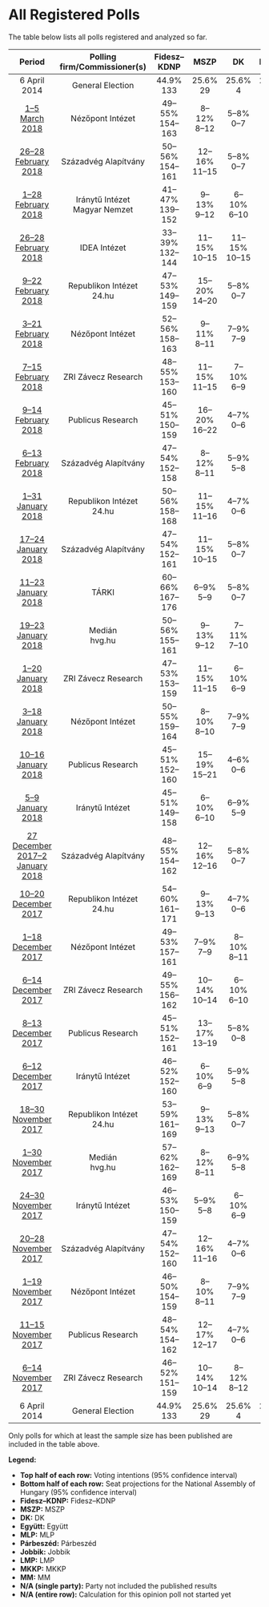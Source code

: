 # All Registered Polls

The table below lists all polls registered and analyzed so far.

| Period     | Polling firm/Commissioner(s) | Fidesz–KDNP | MSZP | DK | Együtt | MLP | Párbeszéd | Jobbik | LMP | MKKP | MM |
|:----------:|:----------------------------:|:--:|:--:|:--:|:--:|:--:|:--:|:--:|:--:|:--:|:--:|
| 6 April 2014 | General Election | 44.9% <br> 133 | 25.6% <br> 29 | 25.6% <br> 4 | 25.6% <br> 3 | 25.6% <br> 1 | 25.6% <br> 1 | 20.2% <br> 23 | 5.3% <br> 5 | 0.0% <br> 0 | 0.0% <br> 0 |
| [1–5 March 2018](2018-03-05-NézőpontIntézet.html) | Nézőpont Intézet | 49–55% <br> 154–163 | 8–12% <br> 8–12 | 5–8% <br> 0–7 | 0–1% <br> 0 | N/A <br> N/A | N/A <br> N/A | 15–19% <br> 14–19 | 7–11% <br> 7–11 | 1–3% <br> 0 | 3–5% <br> 0–5 |
| [26–28 February 2018](2018-02-28-SzázadvégAlapítvány.html) | Századvég Alapítvány | 50–56% <br> 154–161 | 12–16% <br> 11–15 | 5–8% <br> 0–7 | 1–2% <br> 0 | N/A <br> N/A | N/A <br> N/A | 9–13% <br> 8–12 | 6–10% <br> 6–9 | 0–1% <br> 0 | 0–1% <br> 0 |
| [1–28 February 2018](2018-02-28-IránytűIntézet.html) | Iránytű Intézet <br> Magyar Nemzet | 41–47% <br> 139–152 | 9–13% <br> 9–12 | 6–10% <br> 6–10 | 0–1% <br> 0 | 0–1% <br> 0 | 0–1% <br> 0 | 21–27% <br> 21–35 | 6–10% <br> 6–10 | 0–1% <br> 0 | 3–5% <br> 0–5 |
| [26–28 February 2018](2018-02-28-IDEAIntézet.html) | IDEA Intézet | 33–39% <br> 132–144 | 11–15% <br> 10–15 | 11–15% <br> 10–15 | 1–2% <br> 0 | 0–1% <br> 0 | N/A <br> N/A | 17–21% <br> 16–27 | 6–10% <br> 6–9 | 0–1% <br> 0 | 1–3% <br> 0 |
| [9–22 February 2018](2018-02-22-RepublikonIntézet.html) | Republikon Intézet <br> 24.hu | 47–53% <br> 149–159 | 15–20% <br> 14–20 | 5–8% <br> 0–7 | 0–1% <br> 0 | N/A <br> N/A | N/A <br> N/A | 17–22% <br> 16–22 | 4–7% <br> 0–6 | 0–1% <br> 0 | 0–1% <br> 0 |
| [3–21 February 2018](2018-02-21-NézőpontIntézet.html) | Nézőpont Intézet | 52–56% <br> 158–163 | 9–11% <br> 8–11 | 7–9% <br> 7–9 | 1–2% <br> 0 | 1–2% <br> 0 | N/A <br> N/A | 12–14% <br> 11–14 | 7–9% <br> 7–9 | 1–3% <br> 0 | 2–4% <br> 0 |
| [7–15 February 2018](2018-02-15-ZRIZáveczResearch.html) | ZRI Závecz Research | 48–55% <br> 153–160 | 11–15% <br> 11–15 | 7–10% <br> 6–9 | 1–2% <br> 0 | 0–1% <br> 0 | N/A <br> N/A | 15–20% <br> 14–19 | 5–8% <br> 0–7 | 0–1% <br> 0 | 1–3% <br> 0 |
| [9–14 February 2018](2018-02-14-PublicusResearch.html) | Publicus Research | 45–51% <br> 150–159 | 16–20% <br> 16–22 | 4–7% <br> 0–6 | 0–1% <br> 0 | 0–1% <br> 0 | 0–1% <br> 0 | 14–18% <br> 14–19 | 6–10% <br> 6–10 | 1–3% <br> 0 | 1–2% <br> 0 |
| [6–13 February 2018](2018-02-13-SzázadvégAlapítvány.html) | Századvég Alapítvány | 47–54% <br> 152–158 | 8–12% <br> 8–11 | 5–9% <br> 5–8 | 1–2% <br> 0 | 0–1% <br> 0 | N/A <br> N/A | 12–16% <br> 11–15 | 8–12% <br> 7–11 | 0–1% <br> 0 | 0–1% <br> 0 |
| [1–31 January 2018](2018-01-31-RepublikonIntézet.html) | Republikon Intézet <br> 24.hu | 50–56% <br> 158–168 | 11–15% <br> 11–16 | 4–7% <br> 0–6 | 1–3% <br> 0 | 1–2% <br> 0 | N/A <br> N/A | 16–21% <br> 16–22 | 3–5% <br> 0–5 | 0–1% <br> 0 | 2–4% <br> 0 |
| [17–24 January 2018](2018-01-24-SzázadvégAlapítvány.html) | Századvég Alapítvány | 47–54% <br> 152–161 | 11–15% <br> 10–15 | 5–8% <br> 0–7 | 1–2% <br> 0 | 0–1% <br> 0 | 0–1% <br> 0 | 14–18% <br> 13–18 | 6–10% <br> 6–9 | 0–1% <br> 0 | 0–1% <br> 0 |
| [11–23 January 2018](2018-01-23-TÁRKI.html) | TÁRKI | 60–66% <br> 167–176 | 6–9% <br> 5–9 | 5–8% <br> 0–7 | 1–3% <br> 0 | 0–1% <br> 0 | 1–3% <br> 0 | 12–16% <br> 12–17 | 3–5% <br> 0–5 | 0–1% <br> 0 | 1–2% <br> 0 |
| [19–23 January 2018](2018-01-23-Medián.html) | Medián <br> hvg.hu | 50–56% <br> 155–161 | 9–13% <br> 9–12 | 7–11% <br> 7–10 | 1–2% <br> 0 | 0–1% <br> 0 | N/A <br> N/A | 16–20% <br> 15–20 | 5–7% <br> 0–7 | 0–1% <br> 0 | 1–2% <br> 0 |
| [1–20 January 2018](2018-01-20-ZRIZáveczResearch.html) | ZRI Závecz Research | 47–53% <br> 153–159 | 11–15% <br> 11–15 | 6–10% <br> 6–9 | 1–2% <br> 0 | 1–2% <br> 0 | 0–1% <br> 0 | 14–18% <br> 14–18 | 6–9% <br> 5–8 | 1–2% <br> 0 | 1–3% <br> 0 |
| [3–18 January 2018](2018-01-18-NézőpontIntézet.html) | Nézőpont Intézet | 50–55% <br> 159–164 | 8–10% <br> 8–10 | 7–9% <br> 7–9 | 1% <br> 0 | 1% <br> 0 | 1% <br> 0 | 11–14% <br> 12–15 | 7–9% <br> 7–9 | 1–3% <br> 0 | 2–4% <br> 0 |
| [10–16 January 2018](2018-01-16-PublicusResearch.html) | Publicus Research | 45–51% <br> 152–160 | 15–19% <br> 15–21 | 4–6% <br> 0–6 | 1–3% <br> 0 | 0–1% <br> 0 | 0–1% <br> 0 | 14–18% <br> 14–19 | 6–9% <br> 5–9 | 1–2% <br> 0 | 1–2% <br> 0 |
| [5–9 January 2018](2018-01-09-IránytűIntézet.html) | Iránytű Intézet | 45–51% <br> 149–158 | 6–10% <br> 6–10 | 6–9% <br> 5–9 | 1–3% <br> 0 | 0–1% <br> 0 | 1–2% <br> 0 | 19–25% <br> 20–28 | 6–9% <br> 5–9 | 1–3% <br> 0 | 2–4% <br> 0 |
| [27 December 2017–2 January 2018](2018-01-02-SzázadvégAlapítvány.html) | Századvég Alapítvány | 48–55% <br> 154–162 | 12–16% <br> 12–16 | 5–8% <br> 0–7 | 1–2% <br> 0 | 0–1% <br> 0 | 0–1% <br> 0 | 14–18% <br> 13–18 | 5–9% <br> 5–8 | 0–1% <br> 0 | 0–1% <br> 0 |
| [10–20 December 2017](2017-12-20-RepublikonIntézet.html) | Republikon Intézet <br> 24.hu | 54–60% <br> 161–171 | 9–13% <br> 9–13 | 4–7% <br> 0–6 | 1–3% <br> 0 | 0–1% <br> 0 | N/A <br> N/A | 14–19% <br> 14–19 | 4–7% <br> 0–6 | 0–1% <br> 0 | 1–3% <br> 0 |
| [1–18 December 2017](2017-12-18-NézőpontIntézet.html) | Nézőpont Intézet | 49–53% <br> 157–161 | 7–9% <br> 7–9 | 8–10% <br> 8–11 | 1–3% <br> 0 | 1–2% <br> 0 | 1–2% <br> 0 | 12–16% <br> 13–16 | 8–10% <br> 8–11 | 1–3% <br> 0 | 2–4% <br> 0 |
| [6–14 December 2017](2017-12-14-ZRIZáveczResearch.html) | ZRI Závecz Research | 49–55% <br> 156–162 | 10–14% <br> 10–14 | 6–10% <br> 6–10 | 2–4% <br> 0 | 1–2% <br> 0 | N/A <br> N/A | 12–16% <br> 12–16 | 6–9% <br> 5–8 | 0–1% <br> 0 | 1–3% <br> 0 |
| [8–13 December 2017](2017-12-13-PublicusResearch.html) | Publicus Research | 45–51% <br> 152–161 | 13–17% <br> 13–19 | 5–8% <br> 0–8 | 1–3% <br> 0 | 0–1% <br> 0 | 0–1% <br> 0 | 12–16% <br> 12–17 | 6–9% <br> 5–9 | 1–3% <br> 0 | 1–3% <br> 0 |
| [6–12 December 2017](2017-12-12-IránytűIntézet.html) | Iránytű Intézet | 46–52% <br> 152–160 | 6–10% <br> 6–9 | 5–9% <br> 5–8 | 1–3% <br> 0 | 0–1% <br> 0 | 1–2% <br> 0 | 18–23% <br> 19–26 | 5–9% <br> 5–9 | 1–3% <br> 0 | 2–4% <br> 0 |
| [18–30 November 2017](2017-11-30-RepublikonIntézet.html) | Republikon Intézet <br> 24.hu | 53–59% <br> 161–169 | 9–13% <br> 9–13 | 5–8% <br> 0–7 | 1–3% <br> 0 | 1–2% <br> 0 | N/A <br> N/A | 11–15% <br> 11–15 | 5–8% <br> 0–7 | 0–1% <br> 0 | 2–4% <br> 0 |
| [1–30 November 2017](2017-11-30-Medián.html) | Medián <br> hvg.hu | 57–62% <br> 162–169 | 8–12% <br> 8–11 | 6–9% <br> 5–8 | 1–3% <br> 0 | 0–1% <br> 0 | N/A <br> N/A | 13–17% <br> 13–17 | 4–6% <br> 0–6 | 0–1% <br> 0 | 1–2% <br> 0 |
| [24–30 November 2017](2017-11-30-IránytűIntézet.html) | Iránytű Intézet | 46–53% <br> 150–159 | 5–9% <br> 5–8 | 6–10% <br> 6–9 | 1–2% <br> 0 | 0–1% <br> 0 | 1–2% <br> 0 | 19–24% <br> 19–28 | 5–9% <br> 5–9 | 1–2% <br> 0 | 2–4% <br> 0 |
| [20–28 November 2017](2017-11-28-SzázadvégAlapítvány.html) | Századvég Alapítvány | 47–54% <br> 152–160 | 12–16% <br> 11–16 | 4–7% <br> 0–6 | 1–2% <br> 0 | 0–1% <br> 0 | N/A <br> N/A | 13–17% <br> 12–17 | 6–10% <br> 6–9 | 0–1% <br> 0 | 0–1% <br> 0 |
| [1–19 November 2017](2017-11-19-NézőpontIntézet.html) | Nézőpont Intézet | 46–50% <br> 154–159 | 8–10% <br> 8–11 | 7–9% <br> 7–9 | 1–3% <br> 0 | 1–2% <br> 0 | 1–2% <br> 0 | 14–18% <br> 15–19 | 7–9% <br> 7–9 | 1–3% <br> 0 | 3–5% <br> 0 |
| [11–15 November 2017](2017-11-15-PublicusResearch.html) | Publicus Research | 48–54% <br> 154–162 | 12–17% <br> 12–17 | 4–7% <br> 0–6 | 1–2% <br> 0 | 0–1% <br> 0 | N/A <br> N/A | 15–20% <br> 15–20 | 6–9% <br> 5–9 | 1–2% <br> 0 | 1–2% <br> 0 |
| [6–14 November 2017](2017-11-14-ZRIZáveczResearch.html) | ZRI Závecz Research | 46–52% <br> 151–159 | 10–14% <br> 10–14 | 8–12% <br> 8–12 | 1–2% <br> 0 | 1–2% <br> 0 | N/A <br> N/A | 16–21% <br> 15–20 | 5–8% <br> 0–7 | 1–2% <br> 0 | 1–3% <br> 0 |
| 6 April 2014 | General Election | 44.9% <br> 133 | 25.6% <br> 29 | 25.6% <br> 4 | 25.6% <br> 3 | 25.6% <br> 1 | 25.6% <br> 1 | 20.2% <br> 23 | 5.3% <br> 5 | 0.0% <br> 0 | 0.0% <br> 0 |

Only polls for which at least the sample size has been published are included in the table above.

**Legend:**
+ **Top half of each row:** Voting intentions (95% confidence interval)
+ **Bottom half of each row:** Seat projections for the National Assembly of Hungary (95% confidence interval)
+ **Fidesz–KDNP:** Fidesz–KDNP
+ **MSZP:** MSZP
+ **DK:** DK
+ **Együtt:** Együtt
+ **MLP:** MLP
+ **Párbeszéd:** Párbeszéd
+ **Jobbik:** Jobbik
+ **LMP:** LMP
+ **MKKP:** MKKP
+ **MM:** MM
+ **N/A (single party):** Party not included the published results
+ **N/A (entire row):** Calculation for this opinion poll not started yet

